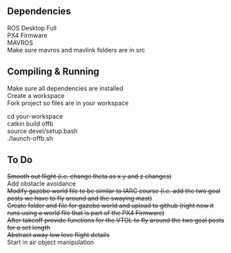 ## Dependencies
ROS Desktop Full  
PX4 Firmware  
MAVROS  
Make sure mavros and mavlink folders are in src  

## Compiling & Running
Make sure all dependencies are installed  
Create a workspace  
Fork project so files are in your workspace  

cd your-workspace  
catkin build offb    
source devel/setup.bash  
./launch-offb.sh  

##  To Do  
~~Smooth out flight (i.e. change theta as x y and z changes)~~  
Add obstacle avoidance  
~~Modify gazebo world file to be similar to IARC course (i.e. add the two goal posts we have to fly around and the swaying mast)~~  
~~Create folder and file for gazebo world and upload to github (right now it runs using a world file that is part of the PX4 Firmware)~~  
~~After takeoff provide functions for the VTOL to fly around the two goal posts for a set length~~  
~~Abstract away low leve flight details~~  
Start in air object manipulation
